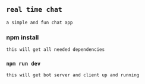 ## `real time chat`
    a simple and fun chat app

### npm install
    this will get all needed dependencies

### `npm run dev`
    this will get bot server and client up and running
